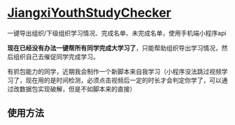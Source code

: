 # [JiangxiYouthStudyChecker](https://github.com/XYZliang/JiangxiYouthStudyChecker)

一键导出组织/下级组织学习情况、完成名单、未完成名单，使用手机端小程序api

**现在已经没有办法一键帮所有同学完成大学习了**，只能帮助组织导出学习情况，然后组织自己去催促同学完成学习。

有抓包能力的同学，近期我会制作一个新脚本来自我学习（小程序没法跳过视频学习了，现在用的是时间检测，必须点击视频后一定的时长才会判定你学了，可以通过改数据包实现破解，但是不如脚本来的直接）

## 使用方法
